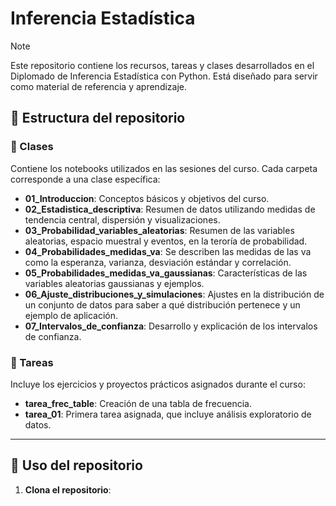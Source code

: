 # Inferencia Estadística

> [!NOTE]  
> Este repositorio contiene los recursos, tareas y clases desarrollados en el Diplomado de Inferencia Estadística con Python. Está diseñado para servir como material de referencia y aprendizaje.

## 📁 Estructura del repositorio

### 📂 Clases
Contiene los notebooks utilizados en las sesiones del curso. Cada carpeta corresponde a una clase específica:
- **01_Introduccion**: Conceptos básicos y objetivos del curso.
- **02_Estadistica_descriptiva**: Resumen de datos utilizando medidas de tendencia central, dispersión y visualizaciones.
- **03_Probabilidad_variables_aleatorias**: Resumen de las variables aleatorias, espacio muestral y eventos, en la teroría de probabilidad.
- **04_Probabilidades_medidas_va**: Se describen las medidas de las va como la esperanza, varianza, desviación estándar y correlación.
- **05_Probabilidades_medidas_va_gaussianas**: Características de las variables aleatorias gaussianas y ejemplos.
- **06_Ajuste_distribuciones_y_simulaciones**: Ajustes en la distribución de un conjunto de datos para saber a qué distribución pertenece y un ejemplo de aplicación.
- **07_Intervalos_de_confianza**: Desarrollo y explicación de los intervalos de confianza. 

### 📂 Tareas
Incluye los ejercicios y proyectos prácticos asignados durante el curso:
- **tarea_frec_table**: Creación de una tabla de frecuencia.
- **tarea_01**: Primera tarea asignada, que incluye análisis exploratorio de datos.

---

## 🚀 Uso del repositorio

1. **Clona el repositorio**:
